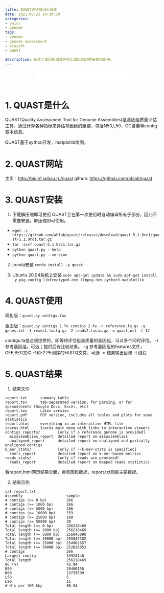 ```yaml
---
title: QUAST评估基因组组装
date: 2021-08-23 14:30:00
categories: 
- omics
- genome
tags:
- genome
- genome assessment
- biosoft
- QUAST

description: 记录了基因组组装评估工具QUAST的安装和使用。
---
```


<div align="middle"><iframe frameborder="no" border="0" marginwidth="0" marginheight="0" width=298 height=52 src="//music.163.com/outchain/player?type=2&id=1697043&auto=1&height=32"></iframe></div>

# 1. QUAST是什么
QUAST(Quality Assessment Tool for Genome Assemblies)是基因组质量评估工具，通过计算各种指标来评估基因组的组装，包括N50,L50，GC含量等contig基本信息。

QUAST基于python开发，matplotlib绘图。

# 2. QUAST网站
主页：http://bioinf.spbau.ru/quast
github: https://github.com/ablab/quast

# 3. QUAST安装
1. 下载解压缩即可使用
QUAST会在第一次使用时自动编译所有子部分，因此不需要安装，解压缩即可使用。
- `wget -c https://github.com/ablab/quast/releases/download/quast_5.1.0rc1/quast-5.1.0rc1.tar.gz`
- `tar -zxvf quast-5.1.0rc1.tar.gz`
- `python quast.py --help`
- `python quast.py --version`

2. conda安装
`conda install -y quast`

3. Ubuntu 20.04系统上安装
`sudo apt-get update && sudo apt-get install -y pkg-config libfreetype6-dev libpng-dev python3-matplotlib`


# 4. QUAST使用
简化版：`quast.py contigs.fas`

全面版：`quast.py contigs_1.fa contigs_2.fa -r reference.fa.gz -g genes.txt -1 reads1.fastq.gz -2 reads2.fastq.gz -o quast_out -t 12`

contigs.fa是必须提供的，即等待评估组装质量的基因组，可以多个同时评估。
-r 参考基因组，可选；提供后有比较结果。
-g 参考基因组的features文件，GFF,BED文件
-1和-2 PE测序的FASTQ文件，可选
-o 结果输出目录
-t 线程

# 5. QUAST结果
1. 结果文件

```
report.txt      summary table
report.tsv      tab-separated version, for parsing, or for spreadsheets (Google Docs, Excel, etc)  
report.tex      Latex version
report.pdf      PDF version, includes all tables and plots for some statistics
report.html     everything in an interactive HTML file
icarus.html     Icarus main menu with links to interactive viewers
contigs_reports/        [only if a reference genome is provided]
  misassemblies_report  detailed report on misassemblies
  unaligned_report      detailed report on unaligned and partially unaligned contigs
k_mer_stats/            [only if --k-mer-stats is specified]
  kmers_report          detailed report on k-mer-based metrics
reads_stats/            [only if reads are provided]
  reads_report          detailed report on mapped reads statistics
```

看report.html网页结果全面，会有图和数据，report.txt则是主要数据。

2. 结果示例

```
cat report.txt
Assembly                    sample
# contigs (>= 0 bp)         266
# contigs (>= 1000 bp)      266
# contigs (>= 5000 bp)      186
# contigs (>= 10000 bp)     159
# contigs (>= 25000 bp)     108
# contigs (>= 50000 bp)     30
Total length (>= 0 bp)      256218469
Total length (>= 1000 bp)   256218469
Total length (>= 5000 bp)   256043090
Total length (>= 10000 bp)  255847102
Total length (>= 25000 bp)  254902657
Total length (>= 50000 bp)  252626053
# contigs                   266
Largest contig              33924140
Total length                256218469
GC (%)                      42.94
N50                         20460156
N90                         13725599
L50                         5
L90                         11
# N's per 100 kbp           66.54
```